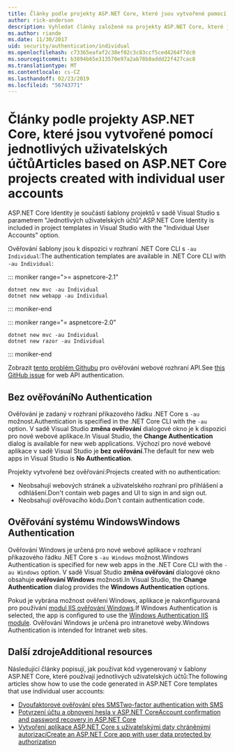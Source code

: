 ```yaml
---
title: Články podle projekty ASP.NET Core, které jsou vytvořené pomocí jednotlivých uživatelských účtů
author: rick-anderson
description: Vyhledat články založené na projekty ASP.NET Core, které jsou vytvořené pomocí jednotlivých uživatelských účtů.
ms.author: riande
ms.date: 11/30/2017
uid: security/authentication/individual
ms.openlocfilehash: c73365eafaf2c38ef02c3c83ccf5ced4264f7dc0
ms.sourcegitcommit: b3894b65e313570e97a2ab78b8addd22f427cac8
ms.translationtype: MT
ms.contentlocale: cs-CZ
ms.lasthandoff: 02/23/2019
ms.locfileid: "56743771"
---
```

# <a name="articles-based-on-aspnet-core-projects-created-with-individual-user-accounts"></a><span data-ttu-id="d4309-103">Články podle projekty ASP.NET Core, které jsou vytvořené pomocí jednotlivých uživatelských účtů</span><span class="sxs-lookup"><span data-stu-id="d4309-103">Articles based on ASP.NET Core projects created with individual user accounts</span></span>

<span data-ttu-id="d4309-104">ASP.NET Core Identity je součástí šablony projektů v sadě Visual Studio s parametrem "Jednotlivých uživatelských účtů".</span><span class="sxs-lookup"><span data-stu-id="d4309-104">ASP.NET Core Identity is included in project templates in Visual Studio with the "Individual User Accounts" option.</span></span>

<span data-ttu-id="d4309-105">Ověřování šablony jsou k dispozici v rozhraní .NET Core CLI s `-au Individual`:</span><span class="sxs-lookup"><span data-stu-id="d4309-105">The authentication templates are available in .NET Core CLI with `-au Individual`:</span></span>

::: moniker range=">= aspnetcore-2.1"

```console
dotnet new mvc -au Individual
dotnet new webapp -au Individual
```

::: moniker-end

::: moniker range="= aspnetcore-2.0"

```console
dotnet new mvc -au Individual
dotnet new razor -au Individual
```

::: moniker-end

<span data-ttu-id="d4309-106">Zobrazit [tento problém Githubu](https://github.com/aspnet/AspNetCore/issues/5833) pro ověřování webové rozhraní API.</span><span class="sxs-lookup"><span data-stu-id="d4309-106">See [this GitHub issue](https://github.com/aspnet/AspNetCore/issues/5833) for web API authentication.</span></span>

<a name="no"></a>
## <a name="no-authentication"></a><span data-ttu-id="d4309-107">Bez ověřování</span><span class="sxs-lookup"><span data-stu-id="d4309-107">No Authentication</span></span>

<span data-ttu-id="d4309-108">Ověřování je zadaný v rozhraní příkazového řádku .NET Core s `-au` možnost.</span><span class="sxs-lookup"><span data-stu-id="d4309-108">Authentication is specified in the .NET Core CLI with the `-au` option.</span></span> <span data-ttu-id="d4309-109">V sadě Visual Studio **změna ověřování** dialogové okno je k dispozici pro nové webové aplikace.</span><span class="sxs-lookup"><span data-stu-id="d4309-109">In Visual Studio, the **Change Authentication** dialog is available for new web applications.</span></span> <span data-ttu-id="d4309-110">Výchozí pro nové webové aplikace v sadě Visual Studio je **bez ověřování**.</span><span class="sxs-lookup"><span data-stu-id="d4309-110">The default for new web apps in Visual Studio is **No Authentication**.</span></span>

<span data-ttu-id="d4309-111">Projekty vytvořené bez ověřování:</span><span class="sxs-lookup"><span data-stu-id="d4309-111">Projects created with no authentication:</span></span>

* <span data-ttu-id="d4309-112">Neobsahují webových stránek a uživatelského rozhraní pro přihlášení a odhlášení.</span><span class="sxs-lookup"><span data-stu-id="d4309-112">Don't contain web pages and UI to sign in and sign out.</span></span>
* <span data-ttu-id="d4309-113">Neobsahují ověřovacího kódu.</span><span class="sxs-lookup"><span data-stu-id="d4309-113">Don't contain authentication code.</span></span>

<a name="win"></a>
## <a name="windows-authentication"></a><span data-ttu-id="d4309-114">Ověřování systému Windows</span><span class="sxs-lookup"><span data-stu-id="d4309-114">Windows Authentication</span></span>

<span data-ttu-id="d4309-115">Ověřování Windows je určená pro nové webové aplikace v rozhraní příkazového řádku .NET Core s `-au Windows` možnost.</span><span class="sxs-lookup"><span data-stu-id="d4309-115">Windows Authentication is specified for new web apps in the .NET Core CLI with the `-au Windows` option.</span></span> <span data-ttu-id="d4309-116">V sadě Visual Studio **změna ověřování** dialogové okno obsahuje **ověřování Windows** možnosti.</span><span class="sxs-lookup"><span data-stu-id="d4309-116">In Visual Studio, the **Change Authentication** dialog provides the **Windows Authentication** options.</span></span>

<span data-ttu-id="d4309-117">Pokud je vybrána možnost ověření Windows, aplikace je nakonfigurovaná pro používání [modul IIS ověřování Windows](xref:host-and-deploy/iis/modules).</span><span class="sxs-lookup"><span data-stu-id="d4309-117">If Windows Authentication is selected, the app is configured to use the [Windows Authentication IIS module](xref:host-and-deploy/iis/modules).</span></span> <span data-ttu-id="d4309-118">Ověřování Windows je určená pro intranetové weby.</span><span class="sxs-lookup"><span data-stu-id="d4309-118">Windows Authentication is intended for Intranet web sites.</span></span>

## <a name="additional-resources"></a><span data-ttu-id="d4309-119">Další zdroje</span><span class="sxs-lookup"><span data-stu-id="d4309-119">Additional resources</span></span>

<span data-ttu-id="d4309-120">Následující články popisují, jak používat kód vygenerovaný v šablony ASP.NET Core, které používají jednotlivých uživatelských účtů:</span><span class="sxs-lookup"><span data-stu-id="d4309-120">The following articles show how to use the code generated in ASP.NET Core templates that use individual user accounts:</span></span>

* [<span data-ttu-id="d4309-121">Dvoufaktorové ověřování přes SMS</span><span class="sxs-lookup"><span data-stu-id="d4309-121">Two-factor authentication with SMS</span></span>](xref:security/authentication/2fa)
* [<span data-ttu-id="d4309-122">Potvrzení účtu a obnovení hesla v ASP.NET Core</span><span class="sxs-lookup"><span data-stu-id="d4309-122">Account confirmation and password recovery in ASP.NET Core</span></span>](xref:security/authentication/accconfirm)
* [<span data-ttu-id="d4309-123">Vytvoření aplikace ASP.NET Core s uživatelskými daty chráněnými autorizací</span><span class="sxs-lookup"><span data-stu-id="d4309-123">Create an ASP.NET Core app with user data protected by authorization</span></span>](xref:security/authorization/secure-data)
